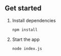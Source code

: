 ## Get started

1. Install dependencies

   ```bash
   npm install
   ```

2. Start the app

   ```bash
   node index.js
   ```
